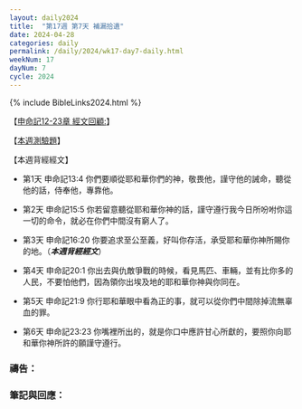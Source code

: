 ```yaml
---
layout: daily2024
title:  "第17週 第7天 補漏拾遺"
date: 2024-04-28
categories: daily
permalink: /daily/2024/wk17-day7-daily.html
weekNum: 17
dayNum: 7
cycle: 2024
---
```


{% include BibleLinks2024.html %}

【<a href="QLREVIEWLINK" target="_blank">申命記12-23章 經文回顧:</a>】

【<a href="QLTESTLINK" target="_blank">本週測驗題</a>】

【本週背經經文】
+ 第1天 申命記13:4 你們要順從耶和華你們的神，敬畏他，謹守他的誡命，聽從他的話，侍奉他，專靠他。 

+ 第2天 申命記15:5 你若留意聽從耶和華你神的話，謹守遵行我今日所吩咐你這一切的命令，就必在你們中間沒有窮人了。

+ 第3天 申命記16:20 你要追求至公至義，好叫你存活，承受耶和華你神所賜你的地。（_**本週背經經文**_）

+ 第4天 申命記20:1 你出去與仇敵爭戰的時候，看見馬匹、車輛，並有比你多的人民，不要怕他們，因為領你出埃及地的耶和華你神與你同在。

+ 第5天 申命記21:9 你行耶和華眼中看為正的事，就可以從你們中間除掉流無辜血的罪。

+ 第6天 申命記23:23 你嘴裡所出的，就是你口中應許甘心所獻的，要照你向耶和華你神所許的願謹守遵行。

### 禱告：

### 筆記與回應：